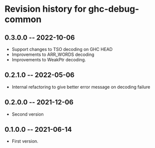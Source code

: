 # Revision history for ghc-debug-common

## 0.3.0.0 -- 2022-10-06

* Support changes to TSO decoding on GHC HEAD
* Improvements to ARR_WORDS decoding
* Improvements to WeakPtr decoding.

## 0.2.1.0 -- 2022-05-06

* Internal refactoring to give better error message on decoding failure

## 0.2.0.0 -- 2021-12-06

* Second version

## 0.1.0.0 -- 2021-06-14

* First version.
